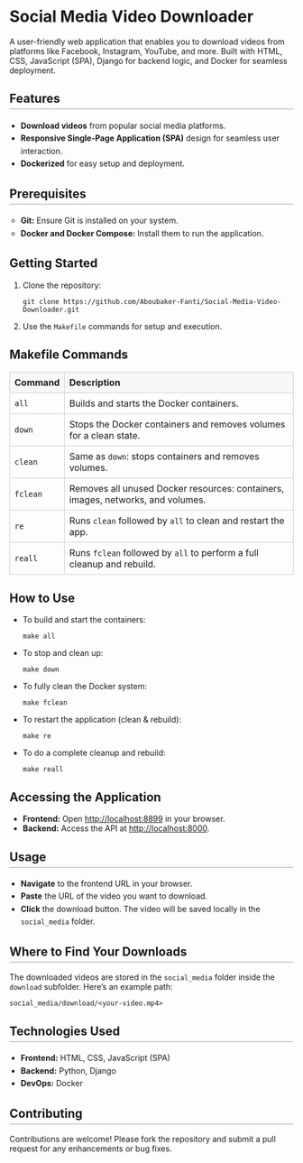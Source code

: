 <h1>Social Media Video Downloader</h1>
<p>A user-friendly web application that enables you to download videos from platforms like Facebook, Instagram, YouTube, and more. Built with HTML, CSS, JavaScript (SPA), Django for backend logic, and Docker for seamless deployment.</p>

<h2 style="border-bottom: 2px solid #ccc; padding-bottom: 5px;">Features</h2>
<ul style="list-style-type: disc; padding-left: 20px; line-height: 1.6;">
    <li><strong>Download videos</strong> from popular social media platforms.</li>
    <li><strong>Responsive Single-Page Application (SPA)</strong> design for seamless user interaction.</li>
    <li><strong>Dockerized</strong> for easy setup and deployment.</li>
</ul>

<h2 style="border-bottom: 2px solid #ccc; padding-bottom: 5px;">Prerequisites</h2>
<ul style="list-style-type: circle; padding-left: 20px; line-height: 1.6;">
    <li><strong>Git:</strong> Ensure Git is installed on your system.</li>
    <li><strong>Docker and Docker Compose:</strong> Install them to run the application.</li>
</ul>

<h2>Getting Started</h2>
<ol>
    <li>Clone the repository:</li>
    <pre><code>git clone https://github.com/Aboubaker-Fanti/Social-Media-Video-Downloader.git</code></pre>
    <li>Use the <code>Makefile</code> commands for setup and execution.</li>
</ol>

<h2>Makefile Commands</h2>
<table style="width:100%; border-collapse: collapse; text-align: left;">
    <thead>
        <tr>
            <th style="border: 1px solid #ccc; padding: 8px; background-color: #f8f8f8;">Command</th>
            <th style="border: 1px solid #ccc; padding: 8px; background-color: #f8f8f8;">Description</th>
        </tr>
    </thead>
    <tbody>
        <tr>
            <td style="border: 1px solid #ccc; padding: 8px;"><code>all</code></td>
            <td style="border: 1px solid #ccc; padding: 8px;">Builds and starts the Docker containers.</td>
        </tr>
        <tr>
            <td style="border: 1px solid #ccc; padding: 8px;"><code>down</code></td>
            <td style="border: 1px solid #ccc; padding: 8px;">Stops the Docker containers and removes volumes for a clean state.</td>
        </tr>
        <tr>
            <td style="border: 1px solid #ccc; padding: 8px;"><code>clean</code></td>
            <td style="border: 1px solid #ccc; padding: 8px;">Same as <code>down</code>: stops containers and removes volumes.</td>
        </tr>
        <tr>
            <td style="border: 1px solid #ccc; padding: 8px;"><code>fclean</code></td>
            <td style="border: 1px solid #ccc; padding: 8px;">Removes all unused Docker resources: containers, images, networks, and volumes.</td>
        </tr>
        <tr>
            <td style="border: 1px solid #ccc; padding: 8px;"><code>re</code></td>
            <td style="border: 1px solid #ccc; padding: 8px;">Runs <code>clean</code> followed by <code>all</code> to clean and restart the app.</td>
        </tr>
        <tr>
            <td style="border: 1px solid #ccc; padding: 8px;"><code>reall</code></td>
            <td style="border: 1px solid #ccc; padding: 8px;">Runs <code>fclean</code> followed by <code>all</code> to perform a full cleanup and rebuild.</td>
        </tr>
    </tbody>
</table>

<h2>How to Use</h2>
<ul>
    <li>To build and start the containers:
        <pre><code>make all</code></pre>
    </li>
    <li>To stop and clean up:
        <pre><code>make down</code></pre>
    </li>
    <li>To fully clean the Docker system:
        <pre><code>make fclean</code></pre>
    </li>
    <li>To restart the application (clean & rebuild):
        <pre><code>make re</code></pre>
    </li>
    <li>To do a complete cleanup and rebuild:
        <pre><code>make reall</code></pre>
    </li>
</ul>

<h2>Accessing the Application</h2>
<ul>
    <li><strong>Frontend:</strong> Open <a href="http://localhost:8899" target="_blank">http://localhost:8899</a> in your browser.</li>
    <li><strong>Backend:</strong> Access the API at <a href="http://localhost:8000" target="_blank">http://localhost:8000</a>.</li>
</ul>
<h2 style="border-bottom: 2px solid #ccc; padding-bottom: 5px;">Usage</h2>
<ul style="list-style-type: disc; padding-left: 20px; line-height: 1.6;">
    <li><strong>Navigate</strong> to the frontend URL in your browser.</li>
    <li><strong>Paste</strong> the URL of the video you want to download.</li>
    <li><strong>Click</strong> the download button. The video will be saved locally in the <code>social_media</code> folder.</li>
</ul>

<h2 style="border-bottom: 2px solid #ccc; padding-bottom: 5px;">Where to Find Your Downloads</h2>
<p>The downloaded videos are stored in the <code>social_media</code> folder inside the <code>download</code> subfolder. Here’s an example path:</p>
<pre><code>social_media/download/&lt;your-video.mp4&gt;</code></pre>

<h2 style="border-bottom: 2px solid #ccc; padding-bottom: 5px;">Technologies Used</h2>
<ul style="list-style-type: disc; padding-left: 20px; line-height: 1.6;">
    <li><strong>Frontend:</strong> HTML, CSS, JavaScript (SPA)</li>
    <li><strong>Backend:</strong> Python, Django</li>
    <li><strong>DevOps:</strong> Docker</li>
</ul>

<h2 style="border-bottom: 2px solid #ccc; padding-bottom: 5px;">Contributing</h2>
<p>Contributions are welcome! Please fork the repository and submit a pull request for any enhancements or bug fixes.</p>

